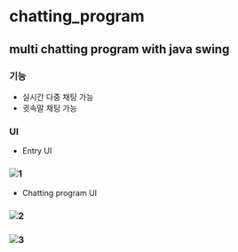 # chatting_program
## multi chatting program with java swing
### 기능
* 실시간 다중 채팅 가능
* 귓속말 채팅 가능
### UI
* Entry UI
###   ![1](https://user-images.githubusercontent.com/89013431/156326592-12a4f682-90a7-4ce3-97df-f5a5376bc69c.JPG)
* Chatting program UI
###   ![2](https://user-images.githubusercontent.com/89013431/156326782-dbaa1d68-5511-4aa3-936e-681055bec1bf.JPG)
###   ![3](https://user-images.githubusercontent.com/89013431/156326800-216ebc5a-8920-47db-9cae-271ac5ed4d64.JPG)
